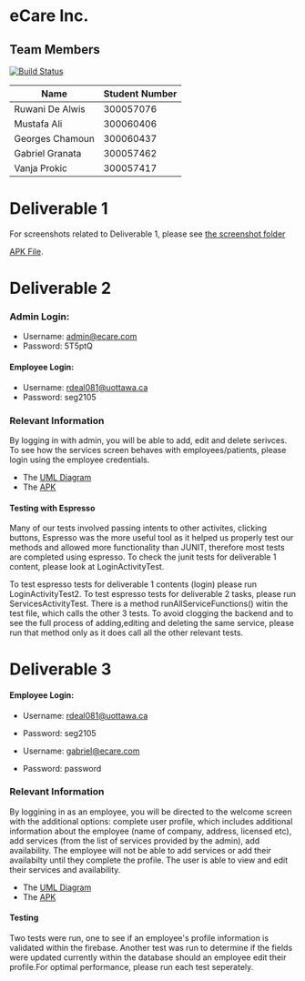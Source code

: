 # eCare Inc.

## Team Members

[![Build Status](https://circleci.com/gh/SEG2105F18/ProductCatalog.png?branch=master)](https://circleci.com/gh/professor-forward/project-epic-squad/tree/f%2Fdeliverable04)

| Name | Student Number |
| --- | --- |
| Ruwani De Alwis | 300057076 |
| Mustafa Ali  | 300060406 |
| Georges Chamoun | 300060437 |
| Gabriel Granata | 300057462
| Vanja Prokic | 300057417 |

# Deliverable 1

For screenshots related to Deliverable 1, please see [the screenshot folder]( https://github.com/professor-forward/project-epic-squad/blob/f/deliverable01/screenshots/output.md) 

 [APK File]( https://github.com/professor-forward/project-epic-squad/blob/f/deliverable01/app-debug.apk). 
 
# Deliverable 2

### Admin Login:
- Username: admin@ecare.com
- Password: 5T5ptQ

#### Employee Login:
- Username: rdeal081@uottawa.ca
- Password: seg2105


### Relevant Information 
By logging in with admin, you will be able to add, edit and delete serivces. To see how the services screen behaves with employees/patients, please login using the employee credentials.

- The [UML Diagram](https://github.com/professor-forward/project-epic-squad/tree/f/deliverable02/docs/UML)
- The [APK](https://github.com/professor-forward/project-epic-squad/blob/f/deliverable02/app-debug.apk)


#### Testing with Espresso
Many of our tests involved passing intents to other activites, clicking buttons, Espresso was the more useful tool as it helped us properly test our methods and allowed more functionality than JUNIT, therefore most tests are completed using espresso. To check the junit tests for deliverable 1 content, please look at LoginActivityTest. 

To test espresso tests for deliverable 1 contents (login) please run LoginActivityTest2. To test espresso tests for deliverable 2 tasks, please run ServicesActivityTest. There is a method runAllServiceFunctions() witin the test file, which calls the other 3 tests. To avoid clogging the backend and to see the full process of adding,editing and deleting the same service, please run that method only as it does call all the other relevant tests. 

# Deliverable 3

#### Employee Login:
- Username: rdeal081@uottawa.ca
- Password: seg2105

- Username: gabriel@ecare.com
- Password: password

### Relevant Information 
By loggining in as an employee, you will be directed to the welcome screen with the additional options: complete user profile, which includes additional information about the employee (name of company, address, licensed etc), add services (from the list of services provided by the admin), add availability. The employee will not be able to add services or add their availabilty until they complete the profile. The user is able to view and edit their services and availability. 
 
 - The [UML Diagram](https://github.com/professor-forward/project-epic-squad/tree/f/deliverable03/docs/UML)
 - The [APK](https://github.com/professor-forward/project-epic-squad/blob/f/deliverable03/app-debug.apk)


#### Testing 

Two tests were run, one to see if an employee's profile information is validated within the firebase. Another test was run to determine if the fields were updated currently within the database should an employee edit their profile.For optimal performance, please run each test seperately. 


